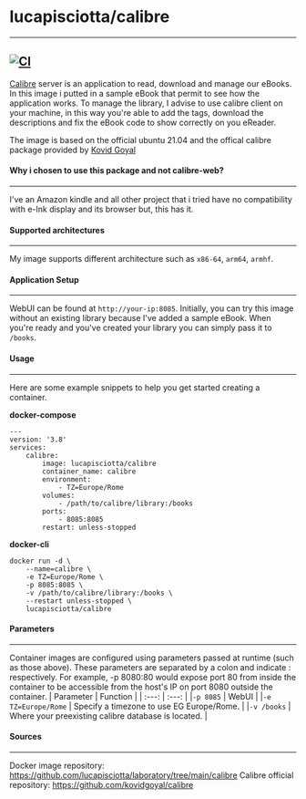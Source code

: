 # lucapisciotta/calibre
------------------------

[![CI](https://github.com/lucapisciotta/laboratory/actions/workflows/calibre.yml/badge.svg)](https://github.com/lucapisciotta/laboratory/actions/workflows/calibre.yml)
------------------------
[Calibre](https://github.com/kovidgoyal/calibre) server is an application to read, download and manage our eBooks.
In this image i putted in a sample eBook that permit to see how the application works.
To manage the library, I advise to use calibre client on your machine, in this way you're able to add the tags, download the descriptions and fix the eBook code to show correctly on you eReader.

The image is based on the official ubuntu 21.04 and the offical calibre package provided by [Kovid Goyal](https://github.com/kovidgoyal/calibre)

#### Why i chosen to use this package and not calibre-web?
------------------------
I've an Amazon kindle and all other project that i tried have no compatibility with e-Ink display and its browser but, this has it.

#### Supported architectures
------------------------
My image supports different architecture such as `x86-64`, `arm64`, `armhf`.

#### Application Setup
------------------------
WebUI can be found at `http://your-ip:8085`.
Initially, you can try this image without an existing library because I've added a sample eBook. When you're ready and you've created your library you can simply pass it to `/books`.

#### Usage
------------------------
Here are some example snippets to help you get started creating a container.

**docker-compose**
```
---
version: '3.8'
services:
    calibre:
        image: lucapisciotta/calibre
        container_name: calibre
        environment:
            - TZ=Europe/Rome
        volumes:
            - /path/to/calibre/library:/books
        ports:
            - 8085:8085
        restart: unless-stopped
```
**docker-cli**
```
docker run -d \
    --name=calibre \
    -e TZ=Europe/Rome \
    -p 8085:8085 \
    -v /path/to/calibre/library:/books \
    --restart unless-stopped \
    lucapisciotta/calibre
```
#### Parameters
------------------------
Container images are configured using parameters passed at runtime (such as those above). These parameters are separated by a colon and indicate <external>:<internal> respectively. For example, -p 8080:80 would expose port 80 from inside the container to be accessible from the host's IP on port 8080 outside the container.
| Parameter | Function |
| :---: | :---: |
|`-p 8085` | WebUI |
|`-e TZ=Europe/Rome` | Specify a timezone to use EG Europe/Rome. |
|`-v /books` | Where your preexisting calibre database is located. |

#### Sources
------------------------
Docker image repository: https://github.com/lucapisciotta/laboratory/tree/main/calibre
Calibre official repository: https://github.com/kovidgoyal/calibre